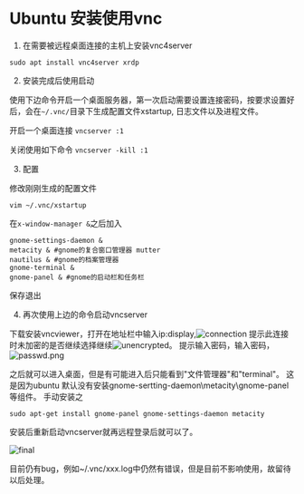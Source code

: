 # Ubuntu 安装使用vnc

1. 在需要被远程桌面连接的主机上安装vnc4server

``` sudo apt install vnc4server xrdp ```

2. 安装完成后使用启动    

使用下边命令开启一个桌面服务器，第一次启动需要设置连接密码，按要求设置好后，会在`~/.vnc/`目录下生成配置文件xstartup, 日志文件以及进程文件。

开启一个桌面连接
``` vncserver :1 ```

关闭使用如下命令
```vncserver -kill :1```

3. 配置    

修改刚刚生成的配置文件
```
vim ~/.vnc/xstartup
```

在`x-window-manager &`之后加入

```
gnome-settings-daemon &
metacity & #gnome的复合窗口管理器 mutter
nautilus & #gnome的档案管理器
gnome-terminal & 
gnome-panel & #gnome的启动栏和任务栏

```
保存退出

4. 再次使用上边的命令启动vncserver  

下载安装vncviewer，打开在地址栏中输入ip:display,![connection](./connection.png)
提示此连接时未加密的是否继续选择继续![unencrypted](./unencrypted.png)。
提示输入密码，输入密码，![passwd.png](./passwd.png)

之后就可以进入桌面，但是有可能进入后只能看到"文件管理器"和"terminal"。
这是因为ubuntu 默认没有安装gnome-sertting-daemon\metacity\gnome-panel等组件。
手动安装之
```
sudo apt-get install gnome-panel gnome-settings-daemon metacity
```

安装后重新启动vncserver就再远程登录后就可以了。

![final](./final.png)

目前仍有bug，例如~/.vnc/xxx.log中仍然有错误，但是目前不影响使用，故留待以后处理。
